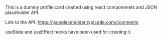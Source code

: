 This is a dummy profile card created using react componenets and JSON placeholder API.

Link to the API: https://jsonplaceholder.typicode.com/comments

useState and useEffect hooks have been used for creating it.
